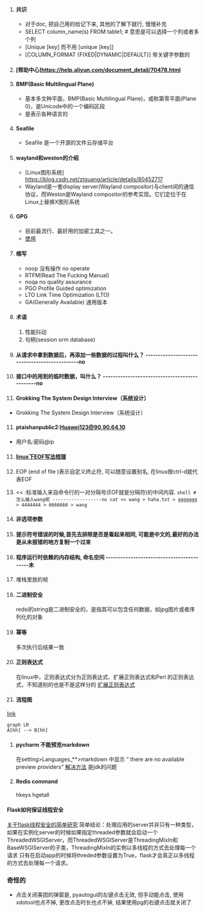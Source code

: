 1. #### 共识
   - 对于doc, 把自己用的给记下来, 其他的了解下就行, 慢慢补充
   - SELECT column_name(s) FROM table1; # 意思是可以选择一个列或者多个列
   - [Unique [key] 而不用 [unique [key]]
   - [COLUMN_FORMAT {FIXED|DYNAMIC|DEFAULT}] 带关键字参数的
2. #### [帮助中心]https://help.aliyun.com/document_detail/70478.html
2. #### BMP(Basic Multilingual Plane)
   - 基本多文种平面，BMP(Basic Multilingual Plane)，或称第零平面(Plane 0)，是Unicode中的一个编码区段
   - 是表示各种语言的
3. #### Seafile
   - Seafile 是一个开源的文件云存储平台
4. #### wayland和weston的介绍
   - [Linux图形系统] https://blog.csdn.net/ztguang/article/details/80452717
   - Wayland是一套display server(Wayland compositor)与client间的通信协议，而Weston是Wayland compositor的参考实现。它们定位于在Linux上替换X图形系统

5. #### GPG
   - 目前最流行、最好用的加密工具之一。
   - [使用](https://www.ruanyifeng.com/blog/2013/07/gpg.html)
6. #### 缩写
   - noop 没有操作
      no operate
   - RTFM(Read The Fucking Manual)
   - noqa 
      no quality assurance
   - PGO
      Profile Guided optimization 
   - LTO 
     Link Time Optimization (LTO)
   - GA(Generally Available) 通用版本
7. #### 术语
   1. 性能抖动
   2. 句柄(session orm database)
8. #### 从请求中拿到数据后，再添加一些数据的过程叫什么？ ----------------------------------------------no
9.  #### 接口中的用到的临时数据，叫什么？ ----------------------------------------------no
10. #### Grokking The System Design Interview（系统设计）
   - Grokking The System Design Interview（系统设计）
11. #### ptaishanpublic2:Huawei123@90.90.64.10 
   - 用户名:密码@ip
11. #### [linux下EOF写法梳理](https://www.cnblogs.com/gzxbkk/p/10298799.html)
   1. EOP (end of file )表示自定义终止符, 可以随意设置别名, 在linux按ctrl-d就代表EOF
   2. << :标准输入来自命令行的一对分隔号(EOF就是分隔符)的中间内容.
    ```shell
    # 怎么输入wang呢 ------------------no
    cat << wang > haha.txt
    > ggggggg
    > 4444444
    > 6666666
    > wang
    ```

12. #### 非选项参数
13. #### 提示符号错误的时候,首先去排除是否是看起来相同, 可能是中文的,最好的办法是从未报错的地方复制一个过来
14. #### 程序运行时依赖的内存结构, 命名空间 ------------------------------------------未
   3. 堆栈里放的帧
15. #### 二进制安全
    redsi的string是二进制安全的，是指其可以包含任何数据，如jpg图片或者序列化的对象
16. #### 幂等
    多次执行后结果一致
17. #### 正则表达式
    在linux中，正则表达式分为正则表达式、扩展正则表达式和Perl 的正则表达式，不知道别的也是不是这样分的
    [扩展正则表达式](https://blog.csdn.net/yufenghyc/article/details/51078107)
18. #### 流程图
   [link](https://blog.csdn.net/L_786795853/article/details/108878289)
```mermaid
graph LR
A[hh] --> B[hh]
```
1. #### pycharm 不能预览markdown
   在setting>Languages_**>markdown 中显示 “ there are no available preview providers” 
   [解决方法](https://intellij-support.jetbrains.com/hc/en-us/community/posts/360001515959-markdown-support-plugin-preview-not-working-in-linux)
   是jdk的问题
2. #### Redis command
    hkeys 
    hgetall

    
#### Flask如何保证线程安全
[关于flask线程安全的简单研究](https://www.cnblogs.com/fengff/p/9087660.html)
简单结论：处理应用的server并非只有一种类型，如果在实例化server的时候如果指定threaded参数就会启动一个ThreadedWSGIServer，而ThreadedWSGIServer是ThreadingMixIn和BaseWSGIServer的子类，ThreadingMixIn的实例以多线程的方式去处理每一个请求
只有在启动app的时候将threded参数设置为True，flask才会真正以多线程的方式去处理每一个请求。

### 奇怪的
- 点击关闭美团的弹窗是, pyautogui的左键点击无效, 但手动能点击, 使用xdotool也点不掉, 更改点击时长也点不掉, 结果使用pg的右键点击就关闭了
